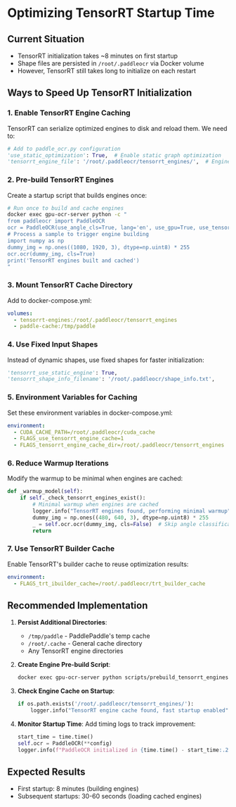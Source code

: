 # Optimizing TensorRT Startup Time

## Current Situation
- TensorRT initialization takes ~8 minutes on first startup
- Shape files are persisted in `/root/.paddleocr` via Docker volume
- However, TensorRT still takes long to initialize on each restart

## Ways to Speed Up TensorRT Initialization

### 1. **Enable TensorRT Engine Caching**
TensorRT can serialize optimized engines to disk and reload them. We need to:

```python
# Add to paddle_ocr.py configuration
'use_static_optimization': True,  # Enable static graph optimization
'tensorrt_engine_file': '/root/.paddleocr/tensorrt_engines/',  # Engine cache directory
```

### 2. **Pre-build TensorRT Engines**
Create a startup script that builds engines once:

```bash
# Run once to build and cache engines
docker exec gpu-ocr-server python -c "
from paddleocr import PaddleOCR
ocr = PaddleOCR(use_angle_cls=True, lang='en', use_gpu=True, use_tensorrt=True)
# Process a sample to trigger engine building
import numpy as np
dummy_img = np.ones((1080, 1920, 3), dtype=np.uint8) * 255
ocr.ocr(dummy_img, cls=True)
print('TensorRT engines built and cached')
"
```

### 3. **Mount TensorRT Cache Directory**
Add to docker-compose.yml:

```yaml
volumes:
  - tensorrt-engines:/root/.paddleocr/tensorrt_engines
  - paddle-cache:/tmp/paddle
```

### 4. **Use Fixed Input Shapes**
Instead of dynamic shapes, use fixed shapes for faster initialization:

```python
'tensorrt_use_static_engine': True,
'tensorrt_shape_info_filename': '/root/.paddleocr/shape_info.txt',
```

### 5. **Environment Variables for Caching**
Set these environment variables in docker-compose.yml:

```yaml
environment:
  - CUDA_CACHE_PATH=/root/.paddleocr/cuda_cache
  - FLAGS_use_tensorrt_engine_cache=1
  - FLAGS_tensorrt_engine_cache_dir=/root/.paddleocr/tensorrt_engines
```

### 6. **Reduce Warmup Iterations**
Modify the warmup to be minimal when engines are cached:

```python
def _warmup_model(self):
    if self._check_tensorrt_engines_exist():
        # Minimal warmup when engines are cached
        logger.info("TensorRT engines found, performing minimal warmup")
        dummy_img = np.ones((480, 640, 3), dtype=np.uint8) * 255
        _ = self.ocr.ocr(dummy_img, cls=False)  # Skip angle classification
        return
```

### 7. **Use TensorRT Builder Cache**
Enable TensorRT's builder cache to reuse optimization results:

```yaml
environment:
  - FLAGS_trt_ibuilder_cache=/root/.paddleocr/trt_builder_cache
```

## Recommended Implementation

1. **Persist Additional Directories**:
   - `/tmp/paddle` - PaddlePaddle's temp cache
   - `/root/.cache` - General cache directory
   - Any TensorRT engine directories

2. **Create Engine Pre-build Script**:
   ```bash
   docker exec gpu-ocr-server python scripts/prebuild_tensorrt_engines.py
   ```

3. **Check Engine Cache on Startup**:
   ```python
   if os.path.exists('/root/.paddleocr/tensorrt_engines/'):
       logger.info("TensorRT engine cache found, fast startup enabled")
   ```

4. **Monitor Startup Time**:
   Add timing logs to track improvement:
   ```python
   start_time = time.time()
   self.ocr = PaddleOCR(**config)
   logger.info(f"PaddleOCR initialized in {time.time() - start_time:.2f} seconds")
   ```

## Expected Results
- First startup: 8 minutes (building engines)
- Subsequent startups: 30-60 seconds (loading cached engines)